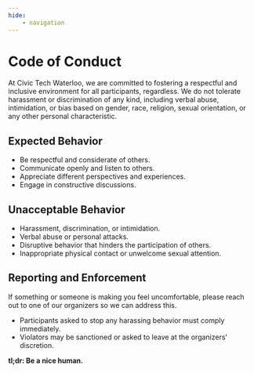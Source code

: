 ```yaml
---
hide:
    - navigation
---
```

# Code of Conduct

At Civic Tech Waterloo, we are committed to fostering a respectful and inclusive environment for all participants, regardless. We do not tolerate harassment or discrimination of any kind, including verbal abuse, intimidation, or bias based on gender, race, religion, sexual orientation, or any other personal characteristic.

## Expected Behavior
- Be respectful and considerate of others.
- Communicate openly and listen to others.
- Appreciate different perspectives and experiences.
- Engage in constructive discussions.

## Unacceptable Behavior
- Harassment, discrimination, or intimidation.
- Verbal abuse or personal attacks.
- Disruptive behavior that hinders the participation of others.
- Inappropriate physical contact or unwelcome sexual attention.

## Reporting and Enforcement
If something or someone is making you feel uncomfortable, please reach out to one of our organizers so we can address this.

- Participants asked to stop any harassing behavior must comply immediately.
- Violators may be sanctioned or asked to leave at the organizers' discretion.

**tl;dr: Be a nice human.**